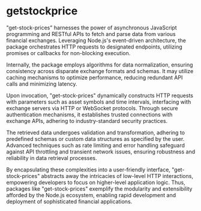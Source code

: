 # getstockprice
"get-stock-prices" harnesses the power of asynchronous JavaScript programming and RESTful APIs to fetch and parse data from various financial exchanges. Leveraging Node.js's event-driven architecture, the package orchestrates HTTP requests to designated endpoints, utilizing promises or callbacks for non-blocking execution.

Internally, the package employs algorithms for data normalization, ensuring consistency across disparate exchange formats and schemas. It may utilize caching mechanisms to optimize performance, reducing redundant API calls and minimizing latency.

Upon invocation, "get-stock-prices" dynamically constructs HTTP requests with parameters such as asset symbols and time intervals, interfacing with exchange servers via HTTP or WebSocket protocols. Through secure authentication mechanisms, it establishes trusted connections with exchange APIs, adhering to industry-standard security practices.

The retrieved data undergoes validation and transformation, adhering to predefined schemas or custom data structures as specified by the user. Advanced techniques such as rate limiting and error handling safeguard against API throttling and transient network issues, ensuring robustness and reliability in data retrieval processes.

By encapsulating these complexities into a user-friendly interface, "get-stock-prices" abstracts away the intricacies of low-level HTTP interactions, empowering developers to focus on higher-level application logic. Thus, packages like "get-stock-prices" exemplify the modularity and extensibility afforded by the Node.js ecosystem, enabling rapid development and deployment of sophisticated financial applications.
